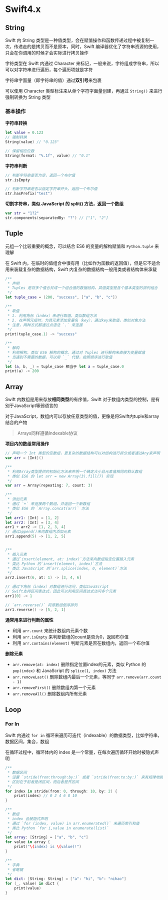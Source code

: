 # Swift4.x

## String

Swift 内 String 类型是一种值类型，会在赋值操作和函数传递过程中被复制一次，传递走的是拷贝而不是原本，同时，Swift 编译器优化了字符串资源的使用，只会在你调用的时候才会实际进行拷贝操作

字符类型在 Swift 内通过 Character 来标记，一般来说，字符组成字符串，所以可以对字符串进行遍历，每个遍历项就是字符

字符串字面量（即字符串的值）通过**双引号**来包裹

可以使用 Character 类型标注来从单个字符字面量创建，再通过 `String()` 来进行强制转换为 String 类型

### 基本操作

**字符串转换**

```swift
let value = 0.123
// 强制转换
String(value) // "0.123"

// 保留相应位数
String(format: "%.1f", value) // "0.1"
```

**字符串判断**

```swift
// 判断字符串是否为空，返回一个布尔值
str.isEmpty

// 判断字符串是否以指定字符串开头，返回一个布尔值
str.hasPrefix("test") 
```

**切割字符串，类似 JavaScript 的 split() 方法，返回一个数组**

```swift
var str = "1?2"
str.components(separatedBy: "?") // ["1", "2"]
```


## Tuple

元组一个比较重要的概念，可以结合 ES6 的变量的解构赋值和 `Python.tuple` 来理解

在 Swift 内，在临时的值组合中很有用（比如作为函数的返回值），但是它不适合用来装载复杂的数据结构，Swift 内复杂的数据结构一般用类或者结构体来承载

```swift
/**
 * 声明
 * Tuples 是将多个值合并成一个组合值的数据结构，其值类型是各个基本类型的排列组合
 */
let tuple_case = (200, "success", ["a", "b", "c"])

/**
 * 取值
 * 1. 利用角标（index）来进行取值，类似数组方法
 * 2. 在声明元组时，为其元素添加变量名（key），通过key来取值，类似对象方法
 * 注意，两种方式都通过点语法 `.` 来连接
 */
print(tuple_case.1) -> "success"

/**
 * 解构
 * 利用解构，类似 ES6 解构的概念，通过对 Tuples 进行解构来直接为变量赋值
 * 当遇到不需要的数据，可以用 `_` 代替，按照顺序进行取值
 */
let (a, b, _) = tuple_case 相当于 let a = tuple_case.0
print(a) -> 200
```

## Array

Swift 内数组是用来存放**相同类型**的有序值，Swift 对于数组内类型的控制，是有别于JavaScript等弱语言的

对于JavaScript，数组内可以存放任意类型的值，更像是将Swift内tuple和array结合的产物

> Arrays同样遵循Indexable协议


**项目内的数组常用操作**

```swift
// 声明一个 Int 类型的空数组，更复杂的数据结构可以对结构进行拆分或者通过Any来声明
var arr = [Int]()

/**
 * 利用Array类型提供的初始化方法来声明一个确定大小且元素值相同的默认数组
 * 类似 ES6 的 let arr = new Array(3).fill(7) 实现
 */
var arr = Array(repeating: 7, count: 3)

/**
 * 添加元素
 * 通过 `+` 来连接两个数组，并返回一个新数组
 * 类似 ES6 的 `Array.concat(arr)` 方法
 */
let arr1: [Int] = [1, 2]
let arr2: [Int] = [3, 4]
arr1 + arr2 -> [1, 2, 3, 4]
// 通过append()来向数组内添加元素
arr1.append(5) -> [1, 2, 5]


/**
 * 插入元素
 * 通过`insert(element, at: index)`方法来向数组指定位置插入元素
 * 类比 Python 的`insert(element, index)`方法
 * 类比 JavaScript 的`arr.splice(index, 0, element)`方法
 */
arr2.insert(6, at: 1) -> [3, 4, 6]

// 通过下角标（index）对数组进行访问，类似JavaScript
// Swift支持区间表达式，因此可以利用区间表达式访问多个元素
arr1[0] -> 1

// `arr.reverse()` 将原数组倒序排列
arr1.reverse() -> [5, 2, 1]
```

**通常用来进行判断的属性**

- 利用 `arr.count` 来统计数组内元素个数
- 利用 `arr.isEmpty` 来判断数组的count是否为0，返回布尔值
- 利用 `arr.contains(element)` 判断元素是否在数组内，返回一个布尔值

**删除元素**

- `arr.remove(at: index)` 删除指定位置index的元素，类似 Python 的 `pop(index)` 和 JavaScript 的 `splice(1, index)` 方法
- `arr.removeLast()` 删除数组内最后一个元素，等同于 `arr.remove(arr.count - 1)`
- `arr.removeFirst()` 删除数组内第一个元素
- `arr.removeAll()` 删除数组内所有元素


## Loop

### For In

Swift 内通过 `for in` 循环来遍历可迭代（indexable）的数据类型，比如字符串，数据区间，集合，数组

在循环过程中，循环体内的 index 是一个常量，在每次遍历循环开始时被隐式声明


```Swift
/**
 * 数据区间
 * 设置 `stride(from:through:by:)` 或者 `stride(from:to:by:)` 来有规律地跳过某些值
 * 区别在于前者是闭区间，而后者是开区间
 */
for index in stride(from: 0, through: 10, by: 2) {
    print(index) // 0 2 4 6 8 10
}

/**
 * 数组
 * index 会被隐式声明
 * 通过 `for (index, value) in arr.enumerated()` 来遍历索引和值
 * 类比 Python `for i,value in enumerate(list)`
 */
let array: [String] = ["a", "b", "c"]
for value in array {
	print("\(index) is \(value)!")
}

/**
 * 字典
 * 省略键
 */
let dict: [String: String] = ["a": "hi", "b": "nihao"] 
for (_, value) in dict {
	print(value)
}
```